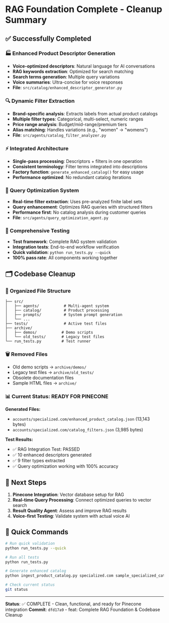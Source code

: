 # RAG Foundation Complete - Cleanup Summary

## ✅ Successfully Completed

### 🏭 Enhanced Product Descriptor Generation
- **Voice-optimized descriptors**: Natural language for AI conversations
- **RAG keywords extraction**: Optimized for search matching
- **Search terms generation**: Multiple query variations
- **Voice summaries**: Ultra-concise for voice responses
- **File**: `src/catalog/enhanced_descriptor_generator.py`

### 🔍 Dynamic Filter Extraction
- **Brand-specific analysis**: Extracts labels from actual product catalogs
- **Multiple filter types**: Categorical, multi-select, numeric ranges
- **Price range analysis**: Budget/mid-range/premium tiers
- **Alias matching**: Handles variations (e.g., "women" → "womens")
- **File**: `src/agents/catalog_filter_analyzer.py`

### ⚡ Integrated Architecture
- **Single-pass processing**: Descriptors + filters in one operation
- **Consistent terminology**: Filter terms integrated into descriptions
- **Factory function**: `generate_enhanced_catalog()` for easy usage
- **Performance optimized**: No redundant catalog iterations

### 🔧 Query Optimization System
- **Real-time filter extraction**: Uses pre-analyzed finite label sets
- **Query enhancement**: Optimizes RAG queries with structured filters
- **Performance first**: No catalog analysis during customer queries
- **File**: `src/agents/query_optimization_agent.py`

### 🧪 Comprehensive Testing
- **Test framework**: Complete RAG system validation
- **Integration tests**: End-to-end workflow verification
- **Quick validation**: `python run_tests.py --quick`
- **100% pass rate**: All components working together

## 🗂️ Codebase Cleanup

### 📁 Organized File Structure
```
├── src/
│   ├── agents/           # Multi-agent system
│   ├── catalog/          # Product processing
│   ├── prompts/          # System prompt generation
│   └── ...
├── tests/                # Active test files
├── archive/
│   ├── demos/           # Demo scripts
│   └── old_tests/       # Legacy test files
└── run_tests.py         # Test runner
```

### 🗑️ Removed Files
- Old demo scripts → `archive/demos/`
- Legacy test files → `archive/old_tests/`
- Obsolete documentation files
- Sample HTML files → `archive/`

### 📊 Current Status: READY FOR PINECONE

**Generated Files:**
- `accounts/specialized.com/enhanced_product_catalog.json` (13,143 bytes)
- `accounts/specialized.com/catalog_filters.json` (3,985 bytes)

**Test Results:**
- ✅ RAG Integration Test: PASSED
- ✅ 10 enhanced descriptors generated
- ✅ 9 filter types extracted
- ✅ Query optimization working with 100% accuracy

## 🚀 Next Steps

1. **Pinecone Integration**: Vector database setup for RAG
2. **Real-time Query Processing**: Connect optimized queries to vector search
3. **Result Quality Agent**: Assess and improve RAG results
4. **Voice-first Testing**: Validate system with actual voice AI

## 🔧 Quick Commands

```bash
# Run quick validation
python run_tests.py --quick

# Run all tests
python run_tests.py

# Generate enhanced catalog
python ingest_product_catalog.py specialized.com sample_specialized_catalog.json

# Check current status
git status
```

---

**Status**: ✅ COMPLETE - Clean, functional, and ready for Pinecone integration
**Commit**: `dfd17a9` - feat: Complete RAG Foundation & Codebase Cleanup